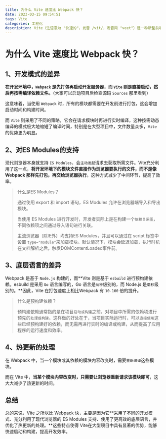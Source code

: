 ```yaml
---
title: 为什么 Vite 速度比 Webpack 快？
date: 2023-03-15 09:54:51
tags: Vite
categories: 工程化
description: Vite（法语意为 "快速的"，发音 /vit/，发音同 "veet"）是一种新型前端构建工具，能够显著提升前端开发体验。
---
```


# 为什么 Vite 速度比 Webpack 快？

## 1、开发模式的差异

**在开发环境中，`Webpack` 是先打包再启动开发服务器，而 `Vite` 则是直接启动，然后再按需编译依赖文件。**（大家可以启动项目后检查源码 `Sources` 那里看到）

这意味着，当使用 `Webpack` 时，所有的模块都需要在开发前进行打包，这会增加启动时间和构建时间。

而 `Vite` 则采用了不同的策略，它会在请求模块时再进行实时编译，这种按需动态编译的模式极大地缩短了编译时间，特别是在大型项目中，文件数量众多，`Vite` 的优势更为明显。

## 2、对ES Modules的支持

现代浏览器本身就支持 `ES Modules`，会`主动发起`请求去获取所需文件。Vite充分利用了这一点，**将开发环境下的模块文件直接作为浏览器要执行的文件，而不是像 Webpack 那样先打包，再交给浏览器执行**。这种方式减少了中间环节，提高了效率。

>什么是ES Modules？
>
>通过使用 export 和 import 语句，ES Modules 允许在浏览器端导入和导出模块。
>
>当使用 ES Modules 进行开发时，开发者实际上是在构建一个`依赖关系图`，不同依赖项之间通过导入语句进行关联。
>
>主流浏览器（除IE外）均支持ES Modules，并且可以通过在 script 标签中设置 `type="module"`来加载模块。默认情况下，模块会延迟加载，执行时机在文档解析之后，触发DOMContentLoaded事件前。

## 3、底层语言的差异

Webpack 是基于 `Node.js` 构建的，而**Vite 则是基于 `esbuild` 进行预构建依赖。esbuild 是采用 `Go` 语言编写的，Go 语言是`纳秒`级别的，而 Node.js 是`毫秒`级别的。**因此，Vite 在打包速度上相比Webpack 有 `10-100` 倍的提升。

> 什么是预构建依赖？
>
> 预构建依赖通常指的是在项目`启动或构建`之前，对项目中所需的依赖项进行预先的`处理或构建`。这样做的好处在于，当项目实际运行时，可以`直接使用`这些已经预构建好的依赖，而无需再进行实时的编译或构建，从而提高了应用程序的运行速度和效率。

## 4、热更新的处理

在 Webpack 中，当一个模块或其依赖的模块内容改变时，需要`重新编译`这些模块。

而在 Vite 中，**当某个模块内容改变时，只需要让浏览器重新请求该模块即可**，这大大减少了热更新的时间。

## 总结
总的来说，Vite 之所以比 Webpack 快，主要是因为它**采用了不同的开发模式、充分利用了现代浏览器的 ES Modules 支持、使用了更高效的底层语言，并优化了热更新的处理。**这些特点使得 Vite在大型项目中具有显著的优势，能够快速启动和构建，提高开发效率。

